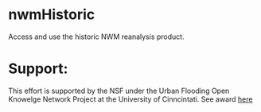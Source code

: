 # nwmHistoric
Access and use the historic NWM reanalysis product.


# Support:

This effort is supported by the NSF under the Urban Flooding Open Knowelge Network Project at the University of Cinncintati. See award [here](https://nsf.gov/awardsearch/showAward?AWD_ID=1937099&HistoricalAwards=false)
